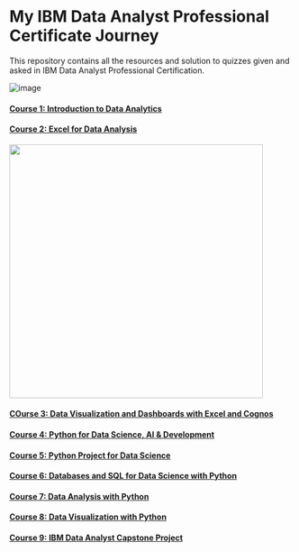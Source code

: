 # My IBM Data Analyst Professional Certificate Journey

This repository contains all the resources and solution to quizzes given and asked in IBM Data Analyst Professional Certification.

![image](https://user-images.githubusercontent.com/91004987/208675308-b367f2bb-3b2f-4d1f-87d0-0bb546684346.png)


#### [Course 1: Introduction to Data Analytics](https://www.coursera.org/learn/introduction-to-data-analytics?specialization=ibm-data-analyst)

#### [Course 2: Excel for Data Analysis](https://www.coursera.org/learn/excel-basics-data-analysis-ibm?specialization=ibm-data-analyst)
<p align="left">
  <img src="https://user-images.githubusercontent.com/91004987/208676057-40d2d3d2-410c-45ac-8ab2-7ff6f20f2b93.JPG" width="450">
</p>

#### [COurse 3: Data Visualization and Dashboards with Excel and Cognos](https://www.coursera.org/learn/data-visualization-dashboards-excel-cognos?specialization=ibm-data-analyst)

#### [Course 4: Python for Data Science, AI & Development](https://www.coursera.org/learn/python-for-applied-data-science-ai?specialization=ibm-data-analyst)

#### [Course 5: Python Project for Data Science](https://www.coursera.org/learn/python-project-for-data-science?specialization=ibm-data-analyst)

#### [Course 6: Databases and SQL for Data Science with Python](https://www.coursera.org/learn/sql-data-science?specialization=ibm-data-analyst)

#### [Course 7: Data Analysis with Python](https://www.coursera.org/learn/data-analysis-with-python?specialization=ibm-data-analyst)

#### [Course 8: Data Visualization with Python](https://www.coursera.org/learn/python-for-data-visualization?specialization=ibm-data-analyst)

#### [Course 9: IBM Data Analyst Capstone Project](https://www.coursera.org/learn/ibm-data-analyst-capstone-project?specialization=ibm-data-analyst)
